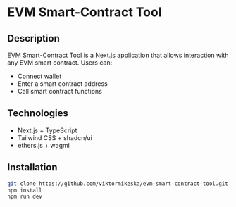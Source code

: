 # EVM Smart-Contract Tool

## Description
EVM Smart-Contract Tool is a Next.js application that allows interaction with any EVM smart contract. Users can:

- Connect wallet
- Enter a smart contract address
- Call smart contract functions

## Technologies
- Next.js + TypeScript
- Tailwind CSS + shadcn/ui
- ethers.js + wagmi

## Installation
```bash
git clone https://github.com/viktormikeska/evm-smart-contract-tool.git
npm install
npm run dev